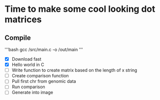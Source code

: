 # Time to make some cool looking dot matrices


## Compile 
'''bash
gcc /src/main.c -o /out/main
'''

- [x] Download fast
- [x] Hello world in C
- [ ] Write function to create matrix based on the length of x string 
- [ ] Create comparison function
- [ ] Pull first chr from genomic data
- [ ] Run comparison 
- [ ] Generate into image 
